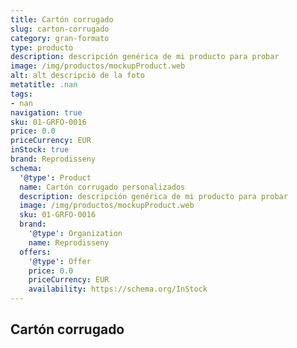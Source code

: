 ```yaml
---
title: Cartón corrugado
slug: carton-corrugado
category: gran-formato
type: producto
description: descripción genérica de mi producto para probar
image: /img/productos/mockupProduct.web
alt: alt descripció de la foto
metatitle: .nan
tags:
- nan
navigation: true
sku: 01-GRFO-0016
price: 0.0
priceCurrency: EUR
inStock: true
brand: Reprodisseny
schema:
  '@type': Product
  name: Cartón corrugado personalizados
  description: descripción genérica de mi producto para probar
  image: /img/productos/mockupProduct.web
  sku: 01-GRFO-0016
  brand:
    '@type': Organization
    name: Reprodisseny
  offers:
    '@type': Offer
    price: 0.0
    priceCurrency: EUR
    availability: https://schema.org/InStock
---
```


## Cartón corrugado

